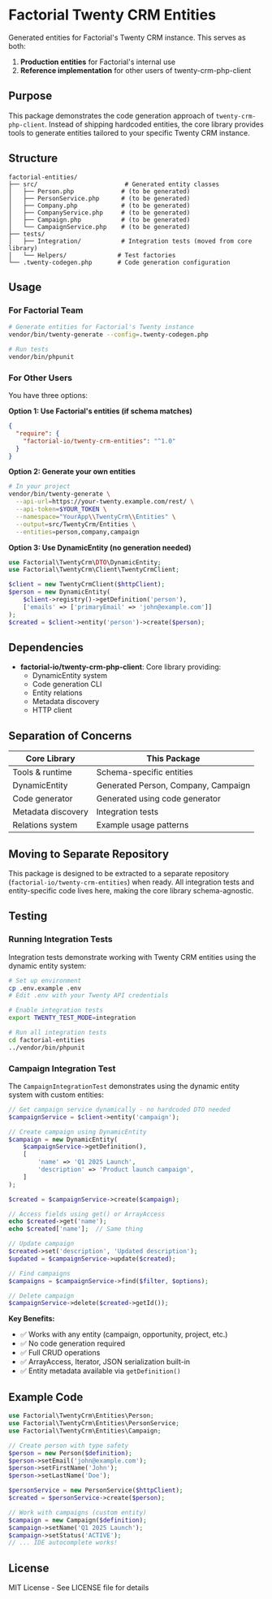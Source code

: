 # Factorial Twenty CRM Entities

Generated entities for Factorial's Twenty CRM instance. This serves as both:
1. **Production entities** for Factorial's internal use
2. **Reference implementation** for other users of twenty-crm-php-client

## Purpose

This package demonstrates the code generation approach of `twenty-crm-php-client`. Instead of shipping hardcoded entities, the core library provides tools to generate entities tailored to your specific Twenty CRM instance.

## Structure

```
factorial-entities/
├── src/                        # Generated entity classes
│   ├── Person.php             # (to be generated)
│   ├── PersonService.php      # (to be generated)
│   ├── Company.php            # (to be generated)
│   ├── CompanyService.php     # (to be generated)
│   ├── Campaign.php           # (to be generated)
│   └── CampaignService.php    # (to be generated)
├── tests/
│   ├── Integration/           # Integration tests (moved from core library)
│   └── Helpers/              # Test factories
└── .twenty-codegen.php       # Code generation configuration
```

## Usage

### For Factorial Team

```bash
# Generate entities for Factorial's Twenty instance
vendor/bin/twenty-generate --config=.twenty-codegen.php

# Run tests
vendor/bin/phpunit
```

### For Other Users

You have three options:

**Option 1: Use Factorial's entities (if schema matches)**
```json
{
  "require": {
    "factorial-io/twenty-crm-entities": "^1.0"
  }
}
```

**Option 2: Generate your own entities**
```bash
# In your project
vendor/bin/twenty-generate \
  --api-url=https://your-twenty.example.com/rest/ \
  --api-token=$YOUR_TOKEN \
  --namespace="YourApp\\TwentyCrm\\Entities" \
  --output=src/TwentyCrm/Entities \
  --entities=person,company,campaign
```

**Option 3: Use DynamicEntity (no generation needed)**
```php
use Factorial\TwentyCrm\DTO\DynamicEntity;
use Factorial\TwentyCrm\Client\TwentyCrmClient;

$client = new TwentyCrmClient($httpClient);
$person = new DynamicEntity(
    $client->registry()->getDefinition('person'),
    ['emails' => ['primaryEmail' => 'john@example.com']]
);
$created = $client->entity('person')->create($person);
```

## Dependencies

- **factorial-io/twenty-crm-php-client**: Core library providing:
  - DynamicEntity system
  - Code generation CLI
  - Entity relations
  - Metadata discovery
  - HTTP client

## Separation of Concerns

| Core Library | This Package |
|--------------|--------------|
| Tools & runtime | Schema-specific entities |
| DynamicEntity | Generated Person, Company, Campaign |
| Code generator | Generated using code generator |
| Metadata discovery | Integration tests |
| Relations system | Example usage patterns |

## Moving to Separate Repository

This package is designed to be extracted to a separate repository (`factorial-io/twenty-crm-entities`) when ready. All integration tests and entity-specific code lives here, making the core library schema-agnostic.

## Testing

### Running Integration Tests

Integration tests demonstrate working with Twenty CRM entities using the dynamic entity system:

```bash
# Set up environment
cp .env.example .env
# Edit .env with your Twenty API credentials

# Enable integration tests
export TWENTY_TEST_MODE=integration

# Run all integration tests
cd factorial-entities
../vendor/bin/phpunit
```

### Campaign Integration Test

The `CampaignIntegrationTest` demonstrates using the dynamic entity system with custom entities:

```php
// Get campaign service dynamically - no hardcoded DTO needed
$campaignService = $client->entity('campaign');

// Create campaign using DynamicEntity
$campaign = new DynamicEntity(
    $campaignService->getDefinition(),
    [
        'name' => 'Q1 2025 Launch',
        'description' => 'Product launch campaign',
    ]
);

$created = $campaignService->create($campaign);

// Access fields using get() or ArrayAccess
echo $created->get('name');
echo $created['name'];  // Same thing

// Update campaign
$created->set('description', 'Updated description');
$updated = $campaignService->update($created);

// Find campaigns
$campaigns = $campaignService->find($filter, $options);

// Delete campaign
$campaignService->delete($created->getId());
```

**Key Benefits:**
- ✅ Works with any entity (campaign, opportunity, project, etc.)
- ✅ No code generation required
- ✅ Full CRUD operations
- ✅ ArrayAccess, Iterator, JSON serialization built-in
- ✅ Entity metadata available via `getDefinition()`

## Example Code

```php
use Factorial\TwentyCrm\Entities\Person;
use Factorial\TwentyCrm\Entities\PersonService;
use Factorial\TwentyCrm\Entities\Campaign;

// Create person with type safety
$person = new Person($definition);
$person->setEmail('john@example.com');
$person->setFirstName('John');
$person->setLastName('Doe');

$personService = new PersonService($httpClient);
$created = $personService->create($person);

// Work with campaigns (custom entity)
$campaign = new Campaign($definition);
$campaign->setName('Q1 2025 Launch');
$campaign->setStatus('ACTIVE');
// ... IDE autocomplete works!
```

## License

MIT License - See LICENSE file for details
